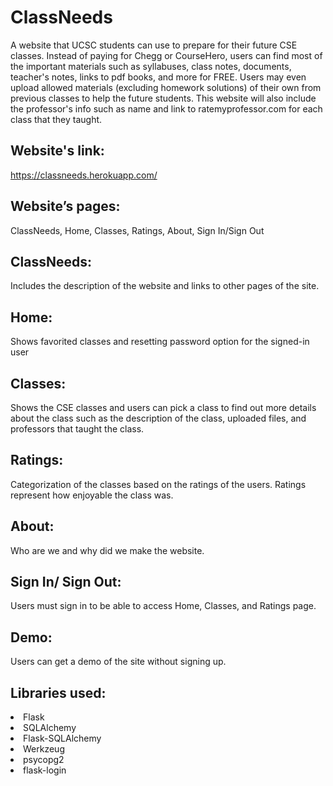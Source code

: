 # ClassNeeds
A website that UCSC students can use to prepare for their future CSE classes. Instead of paying for Chegg or CourseHero, users can find most of the important materials such as syllabuses, class notes, documents, teacher's notes, links to pdf books, and more for FREE. Users may even upload allowed materials (excluding homework solutions) of their own from previous classes to help the future students. This website will also include the professor's info such as name and link to ratemyprofessor.com for each class that they taught.
## Website's link:
https://classneeds.herokuapp.com/
## Website’s pages: 
ClassNeeds, Home, Classes, Ratings, About, Sign In/Sign Out
## ClassNeeds: 
Includes the description of the website and links to other pages of the site.
## Home: 
Shows favorited classes and resetting password option for the signed-in user
## Classes: 
Shows the CSE classes and users can pick a class to find out more details about the class such as the description of the class, uploaded files, and professors that taught the class.
## Ratings: 
Categorization of the classes based on the ratings of the users. Ratings represent how enjoyable the class was.
## About:
Who are we and why did we make the website.
## Sign In/ Sign Out: 
Users must sign in to be able to access Home, Classes, and Ratings page.
## Demo: 
Users can get a demo of the site without signing up.
## Libraries used:
<li> Flask</li>
<li> SQLAlchemy</li>
<li> Flask-SQLAlchemy</li>
<li> Werkzeug</li>
<li> psycopg2</li>
<li> flask-login</li>
